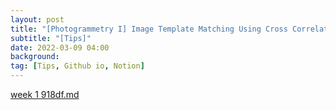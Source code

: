 ```yaml
---
layout: post
title: "[Photogrammetry I] Image Template Matching Using Cross Correlation"
subtitle: "[Tips]"
date: 2022-03-09 04:00
background: 
tag: [Tips, Github io, Notion]
---
```

[week 1 918df.md](https://github.com/dusruddl2/dusruddl2.github.io/files/8208868/week.1.918df.md)
